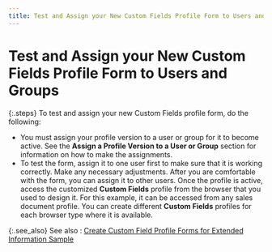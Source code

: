 ```yaml
---
title: Test and Assign your New Custom Fields Profile Form to Users and Groups
---
```


# Test and Assign your New Custom Fields Profile Form to Users and Groups


{:.steps}
To test and assign your new Custom Fields  profile form, do the following:

- You must assign  your profile version to a user or group for it to become active. See the  **Assign 
 a Profile Version to a User or Group** section for information  on how to make the assignments.
- To test the form,  assign it to one user first to make sure that it is working correctly.  Make any necessary adjustments. After you are comfortable with the form,  you can assign it to other users. 
Once the profile is active, access the customized **Custom 
 Fields** profile from the browser that you used to design it. For  this example, it can be accessed from any sales document profile. You  can create different **Custom Fields**  profiles for each browser type where it is available.



{:.see_also}
See also
: [Create  Custom Field Profile Forms for Extended Information Sample]({{site.fd_baseurl}}/forms-designer/create-custom-field-profile-forms/create_custom_field_profile_forms_for_extended_information_sample_fd.html)

